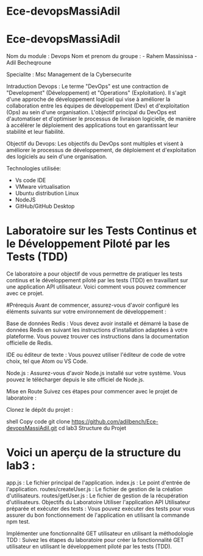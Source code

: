 # Ece-devopsMassiAdil
# Ece-devopsMassiAdil
Nom du module :  Devops
Nom et prenom du groupe : 
                        - Rahem Massinissa
                        - Adil Becheqroune 

Specialite : Msc Management de la Cybersecurite 

Intraduction Devops : Le terme "DevOps" est une contraction de "Development" (Développement) et "Operations" (Exploitation). Il s'agit d'une approche de développement logiciel qui vise à améliorer la collaboration entre les équipes de développement (Dev) et d'exploitation (Ops) au sein d'une organisation. L'objectif principal du DevOps est d'automatiser et d'optimiser le processus de livraison logicielle, de manière à accélérer le déploiement des applications tout en garantissant leur stabilité et leur fiabilité.

Objectif du Devops: Les objectifs du DevOps sont multiples et visent à améliorer le processus de développement, de déploiement et d'exploitation des logiciels au sein d'une organisation. 

Technologies utilisée:
- Vs code IDE
- VMware virtualisation 
- Ubuntu distribution Linux 
- NodeJS 
- GitHub/GitHub Desktop

# Laboratoire sur les Tests Continus et le Développement Piloté par les Tests (TDD)
Ce laboratoire a pour objectif de vous permettre de pratiquer les tests continus et le développement piloté par les tests (TDD) en travaillant sur une application API utilisateur. Voici comment vous pouvez commencer avec ce projet.

#Prérequis
Avant de commencer, assurez-vous d'avoir configuré les éléments suivants sur votre environnement de développement :

Base de données Redis : Vous devez avoir installé et démarré la base de données Redis en suivant les instructions d'installation adaptées à votre plateforme. Vous pouvez trouver ces instructions dans la documentation officielle de Redis.

IDE ou éditeur de texte : Vous pouvez utiliser l'éditeur de code de votre choix, tel que Atom ou VS Code.

Node.js : Assurez-vous d'avoir Node.js installé sur votre système. Vous pouvez le télécharger depuis le site officiel de Node.js.

Mise en Route
Suivez ces étapes pour commencer avec le projet de laboratoire :

Clonez le dépôt du projet :

shell
Copy code
git clone https://github.com/adilbench/Ece-devopsMassiAdil.git
cd lab3
Structure du Projet
# Voici un aperçu de la structure du lab3 :

app.js : Le fichier principal de l'application.
index.js : Le point d'entrée de l'application.
routes/createUser.js : Le fichier de gestion de la création d'utilisateurs.
routes/getUser.js : Le fichier de gestion de la récupération d'utilisateurs.
Objectifs du Laboratoire
Utiliser l'application API Utilisateur préparée et exécuter des tests : Vous pouvez exécuter des tests pour vous assurer du bon fonctionnement de l'application en utilisant la commande npm test.

Implémenter une fonctionnalité GET utilisateur en utilisant la méthodologie TDD : Suivez les étapes du laboratoire pour créer la fonctionnalité GET utilisateur en utilisant le développement piloté par les tests (TDD).
